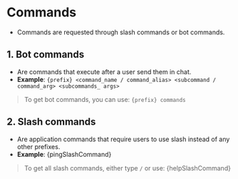 # Commands
- Commands are requested through slash commands or bot commands.
## 1. Bot commands
- Are commands that execute after a user send them in chat.
- **Example**: ```{prefix} <command_name / command_alias> <subcommand / command_arg> <subcommands_ args>```
> To get bot commands, you can use: ```{prefix} commands```
## 2. Slash commands
- Are application commands that require users to use slash instead of any other prefixes.
- **Example**: {pingSlashCommand}
> To get all slash commands, either type `/` or use: {helpSlashCommand}